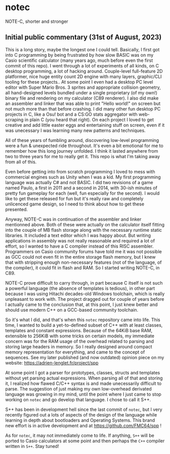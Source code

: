 # notec
NOTE-C, shorter and stronger

## Initial public commentary (31st of August, 2023)

This is a long story, maybe the longest one I could tell. Basically, I first got into C programming by being frustrated by how slow BASIC was on my Casio scientific calculator (many years ago, much before even the first commit of this repo). I went through a lot of experiments of all kinds, on C desktop programming, a lot of hacking around. Couple-level full-feature 2D platformer, nice huge entity count 2D engine with many layers, graphic/CLI tooling for these projects.. At some point I even had a desktop PC level editor with Super Mario Bros. 3 sprites and appropriate collision geometry, all hand-designed levels bundled under a single proprietary (of my own!) binary file and rendering on my calculator (C89 renderer). I also did make an assembler and linker that was able to print "Hello world!" on screen but not much more than that before crashing. I did many other fun desktop PC projects in C, like a Osu! bot and a CS:GO stats aggregator with web-scraping in plain C (you heard that right). On each project I loved to get creative and add little easter eggs and entertaining stuff on screen, even if it was unecessary I was learning many new patterns and techniques.

All of these years of fumbling around, discovering low-level programming were a fun & unexpected ride throughout. It's even a bit emotional for me to remember how this long journey unfolded. I think it lasted anywhere from two to three years for me to really get it. This repo is what I'm taking away from all of this.

Even before getting into from scratch programming I loved to mess with commercial engines such as Unity when I was a kid. My first programming language was actually C# and not BASIC. I did two revisions of a game named Paulo, a first in 2011 and a second in 2014, with 30-ish minutes of pretty fun gameplay for each (well, fun especially for the second). I would like to get these released for fun but it's really raw and completely unlicenced game design, so I need to think about how to get these presented.

Anyway, NOTE-C was in continuation of the assembler and linker mentionned above. Both of these were actually on the calculator itself fitting into the couple of MB flash storage along with the necessary runtime static libraries. It included a text editor which I was happy about. But writing applications in assembly was not really reasonable and required a lot of effort, so I wanted to have a C compiler instead of this RISC assembler. Programmers on Casio community forums have told me it was not possible as GCC could not even fit in the entire storage flash memory, but I knew that with stripping enough non-necessary features (not of the language, of the compiler), it could fit in flash and RAM. So I started writing NOTE-C, in C89.

NOTE-C prove difficult to carry through, in part because C itself is not such a powerful language (the absence of templates is tedious), in other part because I was using Hitachi decades-old Windows toolchain, which is really unpleasant to work with. The project dragged out for couple of years before I actually came to the conclusion that, at this point, I just knew better and should use modern C++ on a GCC-based community toolchain.

So it's what I did, and that's when this `notec` repository came into life. This time, I wanted to build a yet-to-defined subset of C++ with at least classes, templates and constant expressions. Because of the 64KiB base RAM, extensible to 256KiB with some tricks on certain models, my immediate concern was for the RAM usage of the overhead related to parsing and storing large headers in memory. So I really designed around compact memory representation for everything, and came to the concept of sequences. See my later published (and now outdated) opinion piece on my website: https://adrien-lenglet.fr/project/spp

At some point I got a parser for prototypes, classes, structs and templates without yet parsing actual expressions. When parsing all of that and storing it, I realized how flawed C/C++ syntax is and made unecessarily difficult to parse. The suggestion of just making my own low-overhead derivated language was growing in my mind, until the point where I just came to stop working on `notec` and go develop that language. I chose to call it S++.

S++ has been in development hell since the last commit of `notec`, but I very recently figured out a lots of aspects of the design of the language while learning in depth about bootloaders and Operating Systems. This brand new effort is in active development and at https://github.com/FMC64/spp !

As for `notec`, it may not immediately come to life. If anything, `S++` will be ported to Casio calculators at some point and then perhaps the `C++` compiler written in `S++`. Stay tuned!
